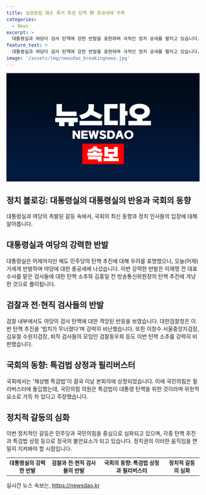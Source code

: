 ```yaml
---
title: 삼권분립 훼손 폭거 특검 탄핵 野 총공세에 주목
categories:
  - News
excerpt: >
  대통령실과 여당이 검사 탄핵에 강한 반발을 표현하며 극적인 정치 공세를 펼치고 있습니다. 민주당은 검사들에 대한 탄핵 소추안을 추진하고 채상병 특검법 상정을 강행하여 야당의 맹비난을 불러일으키고 있습니다. 이에 대한 대통령실의 반응은 하루 만에 비판 수위를 한층 높여 전달되었는데, 이는 민주당의 입법 행위를 거칠게 비난하는 내용으로 야당의 강력한 방호에 대한 계획을 시사합니다. 또한, 정치인들의 입장을 넘어 전·현직 검사들도 대대적인 반발을 표현하고 있는 상황입니다. 사태의 심각성을 강조하며 극적인 정치적 대립이 예상됩니다.
feature_text: >
  대통령실과 여당이 검사 탄핵에 강한 반발을 표현하며 극적인 정치 공세를 펼치고 있습니다. 민주당은 검사들에 대한 탄핵 소추안을 추진하고 채상병 특검법 상정을 강행하여 야당의 맹비난을 불러일으키고 있습니다. 이에 대한 대통령실의 반응은 하루 만에 비판 수위를 한층 높여 전달되었는데, 이는 민주당의 입법 행위를 거칠게 비난하는 내용으로 야당의 강력한 방호에 대한 계획을 시사합니다. 또한, 정치인들의 입장을 넘어 전·현직 검사들도 대대적인 반발을 표현하고 있는 상황입니다. 사태의 심각성을 강조하며 극적인 정치적 대립이 예상됩니다.
image: '/assets/img/newsdao_breakingnews.jpg'
---
```


<p><img src="/assets/img/newsdao_breakingnews.jpg" alt="pcversion 속보" /></p>

<h2 data-ke-size="size26">정치 블로깅: 대통령실의 대통령실의 반응과 국회의 동향</h2>

<p data-ke-size="size16">대통령실과 여당의 촉발된 갈등 속에서, 국회의 최신 동향과 정치 인사들의 입장에 대해 알아봅니다.</p>

<h2 data-ke-size="size24">대통령실과 여당의 강력한 반발</h2>

<p data-ke-size="size16">대통령실은 어제까지만 해도 민주당의 탄핵 추진에 대해 우려를 표명했으나, 오늘(어제) 거세게 반발하며 야당에 대한 총공세에 나섰습니다. 이번 강력한 반발은 이재명 전 대표 수사를 맡은 검사들에 대한 탄핵 소추와 김홍일 전 방송통신위원장의 탄핵 추진에 겨냥한 것으로 풀이됩니다.</p>

<h2 data-ke-size="size24">검찰과 전·현직 검사들의 반발</h2>

<p data-ke-size="size16">검찰 내부에서도 야당의 검사 탄핵에 대한 격앙된 반응을 보였습니다. 대한검찰청은 이번 탄핵 추진을 '법치가 무너졌다'며 강력히 비난했습니다. 또한 이창수 서울중앙지검장, 김유철 수원지검장, 퇴직 검사들의 모임인 검찰동우회 등도 이번 탄핵 소추를 강력히 비판했습니다.</p>

<h2 data-ke-size="size24">국회의 동향: 특검법 상정과 필리버스터</h2>

<p data-ke-size="size16">국회에서는 '채상병 특검법'이 결국 이날 본회의에 상정되었습니다. 이에 국민의힘은 필리버스터에 돌입했는데, 국민의힘 의원은 특검법이 대통령 탄핵을 위한 것이라며 위헌적 요소로 가득 차 있다고 주장했습니다.</p>

<h2 data-ke-size="size24">정치적 갈등의 심화</h2>

<p data-ke-size="size16">이번 정치적인 갈등은 민주당과 국민의힘을 중심으로 심화되고 있으며, 각종 탄핵 추진과 특검법 상정 등으로 정국의 불안요소가 되고 있습니다. 정치권의 이러한 움직임을 면밀히 지켜봐야 할 시점입니다.</p>

<table>
    <tbody>
        <tr>
            <td style="text-align: center; height: 17px;"><b>대통령실의 강력한 반발</b></td>
            <td style="text-align: center; height: 17px;"><b>검찰과 전·현직 검사들의 반발</b></td>
            <td style="text-align: center; height: 17px;"><b>국회의 동향: 특검법 상정과 필리버스터</b></td>
            <td style="text-align: center; height: 17px;"><b>정치적 갈등의 심화</b></td>
        </tr>
    </tbody>
</table>
실시간 뉴스 속보는, <a href="https://newsdao.kr" rel="dofollow">https://newsdao.kr</a>



